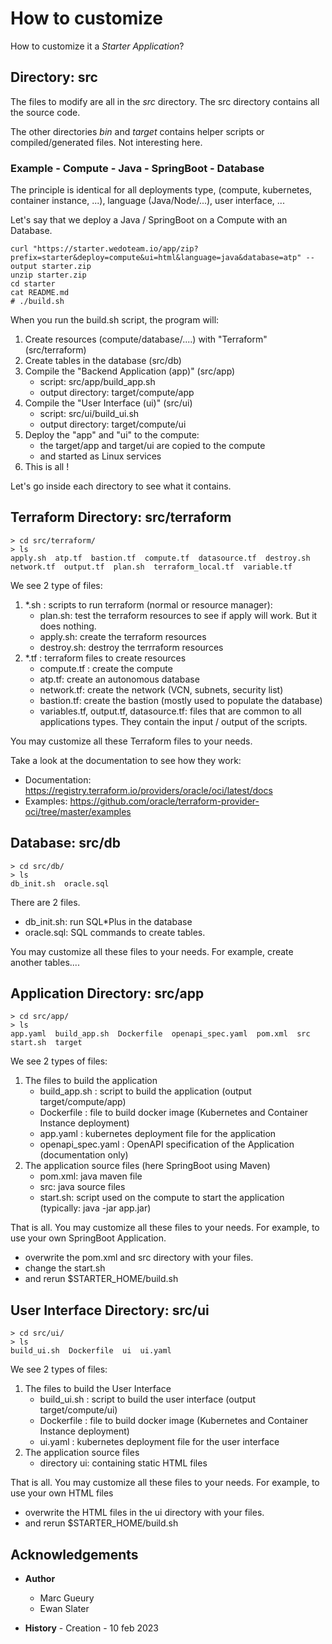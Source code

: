 
# How to customize

How to customize it a *Starter Application*?

## Directory: src 

The files to modify are all in the *src* directory. The src directory contains all the source code. 

The other directories *bin* and *target* contains helper scripts or compiled/generated files. Not interesting here.

### Example - Compute - Java - SpringBoot - Database
The principle is identical for all deployments type, (compute, kubernetes, container instance, ...), language (Java/Node/...), user interface, ...

Let's say that we deploy a Java / SpringBoot on a Compute with an Database.

````
curl "https://starter.wedoteam.io/app/zip?prefix=starter&deploy=compute&ui=html&language=java&database=atp" --output starter.zip
unzip starter.zip
cd starter
cat README.md
# ./build.sh
````

When you run the build.sh script, the program will:
1. Create resources (compute/database/....) with "Terraform" (src/terraform)
2. Create tables in the database (src/db)
3. Compile the "Backend Application (app)" (src/app) 
    - script: src/app/build_app.sh
    - output directory: target/compute/app
4. Compile the "User Interface (ui)" (src/ui)
    - script: src/ui/build_ui.sh 
    - output directory: target/compute/ui
5. Deploy the "app" and "ui" to the compute:
    - the target/app and target/ui are copied to the compute 
    - and started as Linux services
5. This is all !

Let's go inside each directory to see what it contains.

## Terraform Directory: src/terraform 

````
> cd src/terraform/
> ls
apply.sh  atp.tf  bastion.tf  compute.tf  datasource.tf  destroy.sh  network.tf  output.tf  plan.sh  terraform_local.tf  variable.tf
````

We see 2 type of files:
1. *.sh :  scripts to run terraform (normal or resource manager): 
    - plan.sh: test the terraform resources to see if apply will work. But it does nothing.
    - apply.sh: create the terraform resources
    - destroy.sh: destroy the terrraform resources
2. *.tf : terraform files to create resources
    - compute.tf : create the compute
    - atp.tf: create an autonomous database
    - network.tf: create the network (VCN, subnets, security list)
    - bastion.tf: create the bastion (mostly used to populate the database)
    - variables.tf, output.tf, datasource.tf: files that are common to all applications types. They contain the input / output of the scripts.

You may customize all these Terraform files to your needs. 

Take a look at the documentation to see how they work:
- Documentation: https://registry.terraform.io/providers/oracle/oci/latest/docs
- Examples: https://github.com/oracle/terraform-provider-oci/tree/master/examples


## Database: src/db

````
> cd src/db/
> ls
db_init.sh  oracle.sql
````

There are 2 files. 
- db_init.sh: run SQL*Plus in the database 
- oracle.sql: SQL commands to create tables.

You may customize all these files to your needs. For example, create another tables....

## Application Directory: src/app

````
> cd src/app/
> ls
app.yaml  build_app.sh  Dockerfile  openapi_spec.yaml  pom.xml  src  start.sh  target
````
We see 2 types of files:
1. The files to build the application
    - build_app.sh : script to build the application (output target/compute/app)
    - Dockerfile : file to build docker image (Kubernetes and Container Instance deployment)
    - app.yaml : kubernetes deployment file for the application
    - openapi_spec.yaml : OpenAPI specification of the Application (documentation only) 
2. The application source files (here SpringBoot using Maven)
    - pom.xml: java maven file
    - src: java source files
    - start.sh: script used on the compute to start the application (typically: java -jar app.jar)

That is all.
You may customize all these files to your needs. For example, to use your own SpringBoot Application.
- overwrite the pom.xml and src directory with your files.
- change the start.sh
- and rerun $STARTER_HOME/build.sh

## User Interface Directory: src/ui

````
> cd src/ui/
> ls
build_ui.sh  Dockerfile  ui  ui.yaml
````

We see 2 types of files:
1. The files to build the User Interface
    - build_ui.sh : script to build the user interface (output target/compute/ui)
    - Dockerfile : file to build docker image (Kubernetes and Container Instance deployment)
    - ui.yaml : kubernetes deployment file for the user interface
2. The application source files 
    - directory ui: containing static HTML files

That is all.
You may customize all these files to your needs. For example, to use your own HTML files
- overwrite the HTML files in the ui directory with your files.
- and rerun $STARTER_HOME/build.sh

## Acknowledgements 
- **Author**
    - Marc Gueury
    - Ewan Slater 

- **History** - Creation - 10 feb 2023
